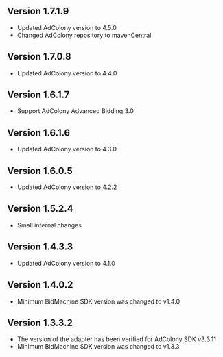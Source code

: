 ## Version 1.7.1.9
* Updated AdColony version to 4.5.0
* Changed AdColony repository to mavenCentral

## Version 1.7.0.8
* Updated AdColony version to 4.4.0

## Version 1.6.1.7
* Support AdColony Advanced Bidding 3.0

## Version 1.6.1.6
* Updated AdColony version to 4.3.0

## Version 1.6.0.5
* Updated AdColony version to 4.2.2

## Version 1.5.2.4
* Small internal changes

## Version 1.4.3.3
* Updated AdColony version to 4.1.0

## Version 1.4.0.2
* Minimum BidMachine SDK version was changed to v1.4.0

## Version 1.3.3.2
* The version of the adapter has been verified for AdColony SDK v3.3.11
* Minimum BidMachine SDK version was changed to v1.3.3